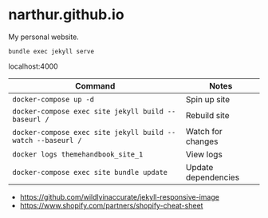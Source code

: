 # narthur.github.io

My personal website.

`bundle exec jekyll serve`

localhost:4000

Command                                                     | Notes
------------------------------------------------------------|------------------------------------
`docker-compose up -d`                                      | Spin up site
`docker-compose exec site jekyll build --baseurl /`         | Rebuild site
`docker-compose exec site jekyll build --watch --baseurl /` | Watch for changes
`docker logs themehandbook_site_1`                          | View logs
`docker-compose exec site bundle update`                    | Update dependencies

- https://github.com/wildlyinaccurate/jekyll-responsive-image
- https://www.shopify.com/partners/shopify-cheat-sheet